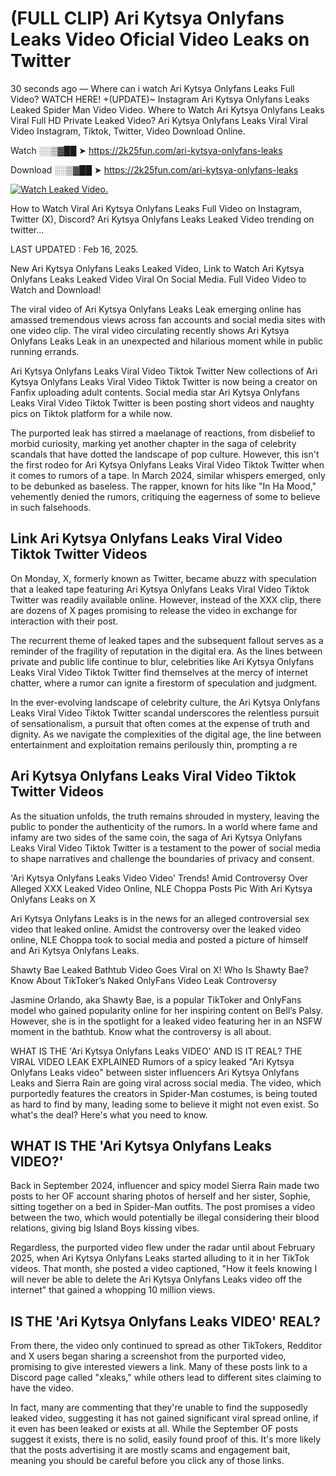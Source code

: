 # (FULL CLIP) Ari Kytsya Onlyfans Leaks Video Oficial Video Leaks on Twitter

30 seconds ago — Where can i watch Ari Kytsya Onlyfans Leaks Full Video? WATCH HERE! +(UPDATE)~ Instagram Ari Kytsya Onlyfans Leaks Leaked Spider Man Video Video. Where to Watch Ari Kytsya Onlyfans Leaks Viral Full HD Private Leaked Video? Ari Kytsya Onlyfans Leaks Viral Viral Video Instagram, Tiktok, Twitter, Video Download Online.

Watch ░░▒▓██ ➤ https://2k25fun.com/ari-kytsya-onlyfans-leaks

Download ░░▒▓██ ➤ https://2k25fun.com/ari-kytsya-onlyfans-leaks

[![Watch Leaked Video.](https://miro.medium.com/v2/resize:fit:828/format:webp/1*cilzJN44JGOrTw9NJCrNHA.gif "Watch Leaked Video")](https://2k25fun.com/ari-kytsya-onlyfans-leaks)

How to Watch Viral Ari Kytsya Onlyfans Leaks Full Video on Instagram, Twitter (X), Discord? Ari Kytsya Onlyfans Leaks Leaked Video trending on twitter...

LAST UPDATED : Feb 16, 2025.

New Ari Kytsya Onlyfans Leaks Leaked Video, Link to Watch Ari Kytsya Onlyfans Leaks Leaked Video Viral On Social Media. Full Video Video to Watch and Download!

The viral video of Ari Kytsya Onlyfans Leaks Leak emerging online has amassed tremendous views across fan accounts and social media sites with one video clip. The viral video circulating recently shows Ari Kytsya Onlyfans Leaks Leak in an unexpected and hilarious moment while in public running errands.

Ari Kytsya Onlyfans Leaks Viral Video Tiktok Twitter New collections of Ari Kytsya Onlyfans Leaks Viral Video Tiktok Twitter is now being a creator on Fanfix uploading adult contents. Social media star Ari Kytsya Onlyfans Leaks Viral Video Tiktok Twitter is been posting short videos and naughty pics on Tiktok platform for a while now.

The purported leak has stirred a maelanage of reactions, from disbelief to morbid curiosity, marking yet another chapter in the saga of celebrity scandals that have dotted the landscape of pop culture. However, this isn't the first rodeo for Ari Kytsya Onlyfans Leaks Viral Video Tiktok Twitter when it comes to rumors of a tape. In March 2024, similar whispers emerged, only to be debunked as baseless. The rapper, known for hits like "In Ha Mood," vehemently denied the rumors, critiquing the eagerness of some to believe in such falsehoods.

## Link Ari Kytsya Onlyfans Leaks Viral Video Tiktok Twitter Videos

On Monday, X, formerly known as Twitter, became abuzz with speculation that a leaked tape featuring Ari Kytsya Onlyfans Leaks Viral Video Tiktok Twitter was readily available online. However, instead of the XXX clip, there are dozens of X pages promising to release the video in exchange for interaction with their post.

The recurrent theme of leaked tapes and the subsequent fallout serves as a reminder of the fragility of reputation in the digital era. As the lines between private and public life continue to blur, celebrities like Ari Kytsya Onlyfans Leaks Viral Video Tiktok Twitter find themselves at the mercy of internet chatter, where a rumor can ignite a firestorm of speculation and judgment.

In the ever-evolving landscape of celebrity culture, the Ari Kytsya Onlyfans Leaks Viral Video Tiktok Twitter scandal underscores the relentless pursuit of sensationalism, a pursuit that often comes at the expense of truth and dignity. As we navigate the complexities of the digital age, the line between entertainment and exploitation remains perilously thin, prompting a re

##  Ari Kytsya Onlyfans Leaks Viral Video Tiktok Twitter Videos

As the situation unfolds, the truth remains shrouded in mystery, leaving the public to ponder the authenticity of the rumors. In a world where fame and infamy are two sides of the same coin, the saga of Ari Kytsya Onlyfans Leaks Viral Video Tiktok Twitter is a testament to the power of social media to shape narratives and challenge the boundaries of privacy and consent.

'Ari Kytsya Onlyfans Leaks Video Video' Trends! Amid Controversy Over Alleged XXX Leaked Video Online, NLE Choppa Posts Pic With Ari Kytsya Onlyfans Leaks on X

Ari Kytsya Onlyfans Leaks is in the news for an alleged controversial sex video that leaked online. Amidst the controversy over the leaked video online, NLE Choppa took to social media and posted a picture of himself and Ari Kytsya Onlyfans Leaks.

Shawty Bae Leaked Bathtub Video Goes Viral on X! Who Is Shawty Bae? Know About TikToker’s Naked OnlyFans Video Leak Controversy

Jasmine Orlando, aka Shawty Bae, is a popular TikToker and OnlyFans model who gained popularity online for her inspiring content on Bell’s Palsy. However, she is in the spotlight for a leaked video featuring her in an NSFW moment in the bathtub. Know what the controversy is all about.

WHAT IS THE 'Ari Kytsya Onlyfans Leaks VIDEO' AND IS IT REAL? THE VIRAL VIDEO LEAK EXPLAINED Rumors of a spicy leaked "Ari Kytsya Onlyfans Leaks video" between sister influencers Ari Kytsya Onlyfans Leaks and Sierra Rain are going viral across social media. The video, which purportedly features the creators in Spider-Man costumes, is being touted as hard to find by many, leading some to believe it might not even exist. So what's the deal? Here's what you need to know.

## WHAT IS THE 'Ari Kytsya Onlyfans Leaks VIDEO?'

Back in September 2024, influencer and spicy model Sierra Rain made two posts to her OF account sharing photos of herself and her sister, Sophie, sitting together on a bed in Spider-Man outfits. The post promises a video between the two, which would potentially be illegal considering their blood relations, giving big Island Boys kissing vibes.

Regardless, the purported video flew under the radar until about February 2025, when Ari Kytsya Onlyfans Leaks started alluding to it in her TikTok videos. That month, she posted a video captioned, "How it feels knowing I will never be able to delete the Ari Kytsya Onlyfans Leaks video off the internet" that gained a whopping 10 million views.

## IS THE 'Ari Kytsya Onlyfans Leaks VIDEO' REAL?

From there, the video only continued to spread as other TikTokers, Redditor and X users began sharing a screenshot from the purported video, promising to give interested viewers a link. Many of these posts link to a Discord page called "xleaks," while others lead to different sites claiming to have the video.

In fact, many are commenting that they're unable to find the supposedly leaked video, suggesting it has not gained significant viral spread online, if it even has been leaked or exists at all. While the September OF posts suggest it exists, there is no solid, easily found proof of this. It's more likely that the posts advertising it are mostly scams and engagement bait, meaning you should be careful before you click any of those links.